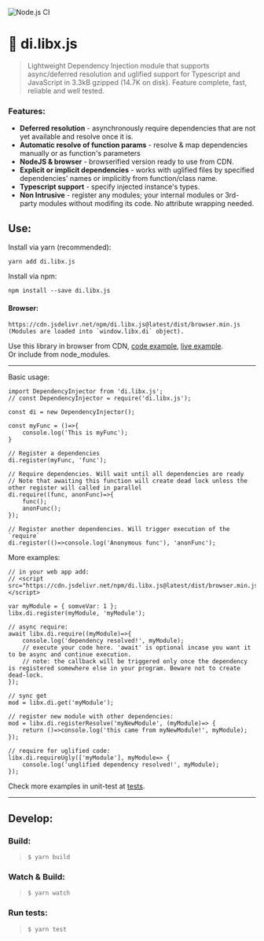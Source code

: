 ![Node.js CI](https://github.com/Livshitz/di.libx.js/workflows/Node.js%20CI/badge.svg)

# 💉 di.libx.js
> Lightweight Dependency Injection module that supports async/deferred resolution and uglified support for Typescript and JavaScript in 3.3kB gzipped (14.7K on disk). Feature complete, fast, reliable and well tested.

### Features:
- **Deferred resolution** - asynchronously require dependencies that are not yet available and resolve once it is.
- **Automatic resolve of function params** - resolve & map dependencies manually or as function's parameters
- **NodeJS & browser** - browserified version ready to use from CDN.
- **Explicit or implicit dependencies** - works with uglified files by specified dependencies' names or implicitly from function/class name.
- **Typescript support** - specify injected instance's types.
- **Non Intrusive** - register any modules; your internal modules or 3rd-party modules without modifing its code. No attribute wrapping needed.


## Use:
Install via yarn (recommended):
```
yarn add di.libx.js
```
Install via npm:
```
npm install --save di.libx.js
```

#### Browser:
```
https://cdn.jsdelivr.net/npm/di.libx.js@latest/dist/browser.min.js
(Modules are loaded into `window.libx.di` object).
```
Use this library in browser from CDN, [code example](examples/index.html), [live example](https://raw.githack.com/Livshitz/di.libx.js/master/examples/index.html).  
Or include from node_modules.

------

Basic usage:
```javascript:
import DependencyInjector from 'di.libx.js';
// const DependencyInjector = require('di.libx.js');

const di = new DependencyInjector();

const myFunc = ()=>{
    console.log('This is myFunc');
}

// Register a dependencies
di.register(myFunc, 'func');

// Require dependencies. Will wait until all dependencies are ready
// Note that awaiting this function will create dead lock unless the other register will called in parallel
di.require((func, anonFunc)=>{
    func();
    anonFunc();
});

// Register another dependencies. Will trigger execution of the `require`
di.register(()=>console.log('Anonymous func'), 'anonFunc');
```

More examples:
```javascript:
// in your web app add:
// <script src="https://cdn.jsdelivr.net/npm/di.libx.js@latest/dist/browser.min.js"></script>

var myModule = { somveVar: 1 };
libx.di.register(myModule, 'myModule');

// async require:
await libx.di.require((myModule)=>{
    console.log('dependency resolved!', myModule);
    // execute your code here. 'await' is optional incase you want it to be async and continue execution.
    // note: the callback will be triggered only once the dependency is registered somewhere else in your program. Beware not to create dead-lock.
});

// sync get
mod = libx.di.get('myModule');

// register new module with other dependencies:
mod = libx.di.registerResolve('myNewModule', (myModule)=> {
    return ()=>console.log('this came from myNewModule!', myModule);
});

// require for uglified code:
libx.di.requireUgly(['myModule'], myModule=> {
    console.log('unglified dependency resolved!', myModule);
});
```

Check more examples in unit-test at [tests](tests/DependencyInjector.test.ts).

------

## Develop:

### Build:
> ``` $ yarn build ```

### Watch & Build:
> ``` $ yarn watch ```

### Run tests:
> ``` $ yarn test ```

